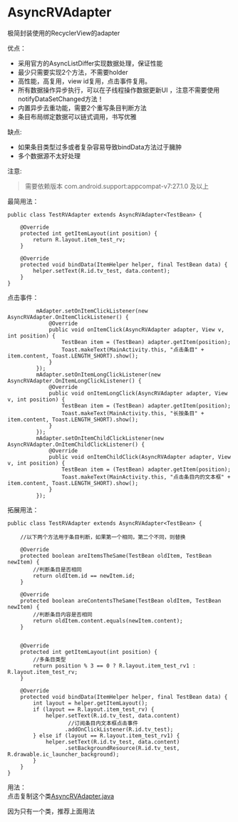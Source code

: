 # AsyncRVAdapter
极简封装使用的RecyclerView的adapter

优点：
- 采用官方的AsyncListDiffer实现数据处理，保证性能
- 最少只需要实现2个方法，不需要holder
- 高性能，高复用，view id复用，点击事件复用。
- 所有数据操作异步执行，可以在子线程操作数据更新UI ，注意不需要使用notifyDataSetChanged方法！
- 内置异步去重功能，需要2个重写条目判断方法
- 条目布局绑定数据可以链式调用，书写优雅

缺点:
- 如果条目类型过多或者复杂容易导致bindData方法过于臃肿
- 多个数据源不太好处理

注意:
> 需要依赖版本 com.android.support:appcompat-v7:27.1.0 及以上

最简用法：
```
public class TestRVAdapter extends AsyncRVAdapter<TestBean> {

    @Override
    protected int getItemLayout(int position) {
        return R.layout.item_test_rv;
    }

    @Override
    protected void bindData(ItemHelper helper, final TestBean data) {
        helper.setText(R.id.tv_test, data.content);
    }
}
```

点击事件：      
```
         mAdapter.setOnItemClickListener(new AsyncRVAdapter.OnItemClickListener() {
             @Override
             public void onItemClick(AsyncRVAdapter adapter, View v, int position) {
                 TestBean item = (TestBean) adapter.getItem(position);
                 Toast.makeText(MainActivity.this, "点击条目" + item.content, Toast.LENGTH_SHORT).show();
             }
         });
         mAdapter.setOnItemLongClickListener(new AsyncRVAdapter.OnItemLongClickListener() {
             @Override
             public void onItemLongClick(AsyncRVAdapter adapter, View v, int position) {
                 TestBean item = (TestBean) adapter.getItem(position);
                 Toast.makeText(MainActivity.this, "长按条目" + item.content, Toast.LENGTH_SHORT).show();
             }
         });
         mAdapter.setOnItemChildClickListener(new AsyncRVAdapter.OnItemChildClickListener() {
             @Override
             public void onItemChildClick(AsyncRVAdapter adapter, View v, int position) {
                 TestBean item = (TestBean) adapter.getItem(position);
                 Toast.makeText(MainActivity.this, "点击条目内的文本框" + item.content, Toast.LENGTH_SHORT).show();
             }
         });
```

拓展用法：   
```
public class TestRVAdapter extends AsyncRVAdapter<TestBean> {

    //以下两个方法用于条目判断，如果第一个相同，第二个不同，则替换

    @Override
    protected boolean areItemsTheSame(TestBean oldItem, TestBean newItem) {
        //判断条目是否相同
        return oldItem.id == newItem.id;
    }

    @Override
    protected boolean areContentsTheSame(TestBean oldItem, TestBean newItem) {
        //判断条目内容是否相同
        return oldItem.content.equals(newItem.content);
    }


    @Override
    protected int getItemLayout(int position) {
        //多条目类型
        return position % 3 == 0 ? R.layout.item_test_rv1 : R.layout.item_test_rv;
    }

    @Override
    protected void bindData(ItemHelper helper, final TestBean data) {
        int layout = helper.getItemLayout();
        if (layout == R.layout.item_test_rv) {
            helper.setText(R.id.tv_test, data.content)
                   //订阅条目内文本框点击事件
                  .addOnClickListener(R.id.tv_test);
        } else if (layout == R.layout.item_test_rv1) {
            helper.setText(R.id.tv_test, data.content)
                  .setBackgroundResource(R.id.tv_test, R.drawable.ic_launcher_background);
        }
    }
}

```
用法：  
点击复制这个类[AsyncRVAdapter.java](https://github.com/jarryleo/AsyncRVAdapter/blob/master/adapter_lib/src/main/java/cn/leo/adapter_lib/AsyncRVAdapter.java)

因为只有一个类，推荐上面用法

